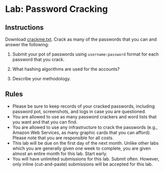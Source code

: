 # Lab: Password Cracking

## Instructions

Download [crackme.txt](crackme.txt).  Crack as many of the passwords that you can and answer the following:

1. Submit your pot of passwords using `username:password` format for each password that you crack.

2. What hashing algorithms are used for the accounts?

3. Describe your methodology.

## Rules

* Please be sure to keep records of your cracked passwords, including password pot, screenshots, and logs in case you are questioned.
* You are allowed to use as many password crackers and word lists that you want and that you can find.
* You are allowed to use any infrastructure to crack the passwords (e.g., Amazon Web Services, as many graphic cards that you can afford).  Please note that you are responsible for all costs.
* This lab will be due on the first day of the next month. Unlike other labs which you are generally given one week to complete, you are given almost an entire month for this lab.  Start early.
* You will have unlimited submissions for this lab.  Submit often.  However, only inline (cut-and-paste) submissions will be accepted for this lab.